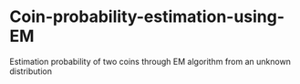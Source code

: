 # Coin-probability-estimation-using-EM
Estimation probability of two coins through EM algorithm from an unknown distribution
